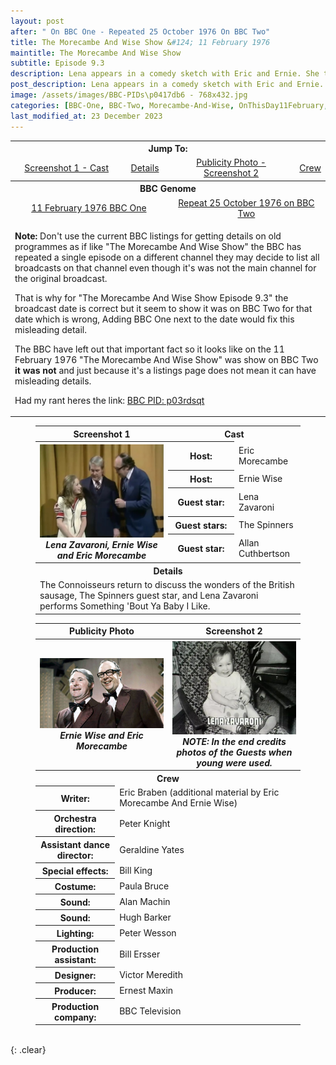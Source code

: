 ```yaml
---
layout: post
after: " On BBC One - Repeated 25 October 1976 On BBC Two"
title: The Morecambe And Wise Show &#124; 11 February 1976
maintitle: The Morecambe And Wise Show
subtitle: Episode 9.3
description: Lena appears in a comedy sketch with Eric and Ernie. She then performs Some Of These Days, before performing a song and dance version of Something Bout You Baby I Like with the duo.
post_description: Lena appears in a comedy sketch with Eric and Ernie. She then performs Some Of These Days, before performing a song and dance version of Something Bout You Baby I Like with the duo.
image: /assets/images/BBC-PIDs\p0417db6 - 768x432.jpg
categories: [BBC-One, BBC-Two, Morecambe-And-Wise, OnThisDay11February, Repeat25October]
last_modified_at: 23 December 2023
---
```


<table>
<tr align="center">
<th colspan="4">Jump To:</th>
</tr>

<tr align="center">
<td><a href="#infobox1">Screenshot 1 - Cast</a></td>
<td><a href="#infobox2">Details</a></td>
<td><a href="#infobox3">Publicity Photo - Screenshot 2</a></td>
<td><a href="#infobox4">Crew</a></td>
</tr>
<tr align="center"><th colspan="4">BBC Genome</th></tr>
<tr align="center">
<td colspan="2" style="width:50%;"><a class="external-link" href="https://genome.ch.bbc.co.uk/schedules/bbcone/london/1976-02-11#at-20.15">11 February 1976 BBC One</a></td>
<td colspan="2" style="width:50%;"><a class="external-link" href="https://genome.ch.bbc.co.uk/schedules/bbctwo/england/1976-10-25#at-20.10">Repeat 25 October 1976 on BBC Two</a></td></tr>
<tr><td colspan="4">
<p><strong>Note:</strong> Don't use the current BBC listings for getting details on old programmes as if like "The Morecambe And Wise Show" the BBC has repeated a single episode on a different channel they may decide to list all broadcasts on that channel even though it's was not the main channel for the original broadcast.</p>
<p>That is why for "The Morecambe And Wise Show Episode 9.3" the broadcast date is correct but it seem to show it was on BBC Two for that date which is wrong, Adding BBC One next to the date would fix this misleading detail.</p>
<p>The BBC have left out that important fact so it looks like on the 11 February 1976 "The Morecambe And Wise Show" was show on BBC Two <strong>it was not</strong> and just because it's a listings page does not mean it can have misleading details.</p>
<p>Had my rant heres the link: <a class="external-link" href="https://www.bbc.co.uk/programmes/p03rdsqt">BBC PID: p03rdsqt</a></p>
</td></tr>
</table>

<figure class="fig3">
<table>
<tr id="infobox1"><th>Screenshot 1</th><th colspan="2">Cast</th></tr>
<tr>
<th rowspan="6" class="top" style="width:50%;"><a href="/assets/images/BBC/1976-10-25-lena-zavaroni-on-the-morecambe-and-wise-show.jpg"><img src="/assets/images/BBC/1976-10-25-lena-zavaroni-on-the-morecambe-and-wise-show.jpg" class="full-width zoom-in" /></a><cite>Lena Zavaroni, Ernie Wise and Eric Morecambe</cite></th>
</tr>
<tr><th style="width:25%;">Host:</th><td>Eric Morecambe</td></tr>
<tr><th>Host:</th><td>Ernie Wise</td></tr>
<tr><th>Guest star:</th><td>Lena Zavaroni</td></tr>
<tr><th>Guest stars:</th><td>The Spinners</td></tr>
<tr><th>Guest star:</th><td>Allan Cuthbertson</td></tr>
<tr id="infobox2" class="split"><th colspan="3">Details</th></tr>
<tr><td colspan="3">The Connoisseurs return to discuss the wonders of the British sausage, The Spinners guest star, and Lena Zavaroni performs Something 'Bout Ya Baby I Like.</td></tr>
</table>
</figure>

<figure class="fig3">
<table>
<tr id="infobox3"><th colspan="3">Publicity Photo</th><th>Screenshot 2</th></tr>
<tr>
<th class="top" style="width:50%;" colspan="3"><a href="/assets/images/BBC-PIDs\p0417db6 - 768x432.jpg"><img src="/assets/images/BBC-PIDs\p0417db6 - 768x432.jpg" class="full-width zoom-in" /></a><cite>Ernie Wise and Eric Morecambe</cite></th>
<th class="top" style="width:50%;"><a href="/assets/images/BBC/LZ-01.jpg"><img src="/assets/images/BBC/LZ-01.jpg" class="full-width zoom-in" /></a><cite>NOTE: In the end credits photos of the Guests when young were used.</cite></th>
</tr>
<tr id="infobox4" class="split"><th colspan="4">Crew</th></tr>
<tr><th class="top" style="width:30%;">Writer:</th><td colspan="3" class="whitespace">Eric Braben
(additional material by Eric Morecambe And Ernie Wise)</td></tr>
<tr><th>Orchestra direction:</th><td colspan="3">Peter Knight</td></tr>
<tr><th>Assistant dance director:</th><td colspan="3">Geraldine Yates</td></tr>
<tr><th>Special effects:</th><td colspan="3">Bill King</td></tr>
<tr><th>Costume:</th><td colspan="3">Paula Bruce</td></tr>
<tr><th>Sound:</th><td colspan="3">Alan Machin</td></tr>
<tr><th>Sound:</th><td colspan="3">Hugh Barker</td></tr>
<tr><th>Lighting:</th><td colspan="3">Peter Wesson</td></tr>
<tr><th>Production assistant:</th><td colspan="2">Bill Ersser</td></tr>
<tr><th>Designer:</th><td colspan="3">Victor Meredith</td></tr>
<tr><th>Producer:</th><td colspan="3">Ernest Maxin</td></tr>
<tr><th>Production company:</th><td colspan="3">BBC Television</td></tr>
</table>
</figure>

<br />{: .clear}

<style>
#infobox2, #infobox4 {scroll-margin-top: -3px;}
</style>

